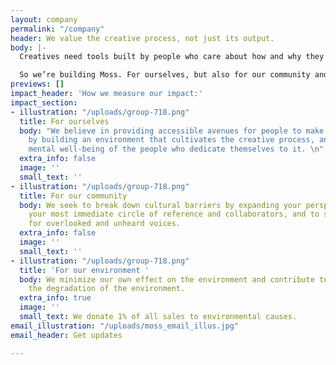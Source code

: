 ```yaml
---
layout: company
permalink: "/company"
header: We value the creative process, not just its output.
body: |-
  Creatives need tools built by people who care about how and why they work, not just what they produce.

  So we’re building Moss. For ourselves, but also for our community and our collective progress.
previews: []
impact_header: 'How we measure our impact:'
impact_section:
- illustration: "/uploads/group-718.png"
  title: For ourselves
  body: "We believe in providing accessible avenues for people to make great work
    by building an environment that cultivates the creative process, and by extension—the
    mental well-being of the people who dedicate themselves to it. \n"
  extra_info: false
  image: ''
  small_text: ''
- illustration: "/uploads/group-718.png"
  title: For our community
  body: We seek to break down cultural barriers by expanding your perspective beyond
    your most immediate circle of reference and collaborators, and to serve as a platform
    for overlooked and unheard voices.
  extra_info: false
  image: ''
  small_text: ''
- illustration: "/uploads/group-718.png"
  title: 'For our environment '
  body: We minimize our own effect on the environment and contribute to groups fighting
    the degradation of the environment.
  extra_info: true
  image: ''
  small_text: We donate 1% of all sales to environmental causes.
email_illustration: "/uploads/moss_email_illus.jpg"
email_header: Get updates

---
```

